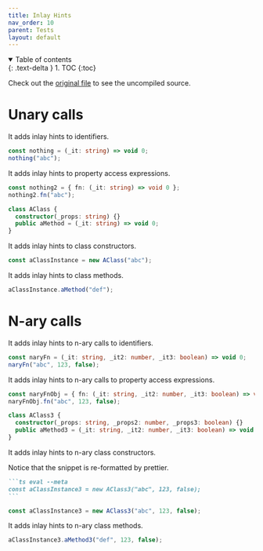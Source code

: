 ```yaml
---
title: Inlay Hints
nav_order: 10
parent: Tests
layout: default
---
```


<details open markdown="block">
  <summary>
    Table of contents
  </summary>
  {: .text-delta }
1. TOC
{:toc}
</details>

Check out the [original file](https://github.com/lucasavila00/eval-md/tree/main/eval-mds/tests/inlay.md) to see the uncompiled source.

# Unary calls

It adds inlay hints to identifiers.

```ts
const nothing = (_it: string) => void 0;
nothing("abc");
```

It adds inlay hints to property access expressions.

```ts
const nothing2 = { fn: (_it: string) => void 0 };
nothing2.fn("abc");
```

```ts
class AClass {
  constructor(_props: string) {}
  public aMethod = (_it: string) => void 0;
}
```

It adds inlay hints to class constructors.

```ts
const aClassInstance = new AClass("abc");
```

It adds inlay hints to class methods.

```ts
aClassInstance.aMethod("def");
```

# N-ary calls

It adds inlay hints to n-ary calls to identifiers.

```ts
const naryFn = (_it: string, _it2: number, _it3: boolean) => void 0;
naryFn("abc", 123, false);
```

It adds inlay hints to n-ary calls to property access expressions.

```ts
const naryFnObj = { fn: (_it: string, _it2: number, _it3: boolean) => void 0 };
naryFnObj.fn("abc", 123, false);
```

```ts
class AClass3 {
  constructor(_props: string, _props2: number, _props3: boolean) {}
  public aMethod3 = (_it: string, _it2: number, _it3: boolean) => void 0;
}
```

It adds inlay hints to n-ary class constructors.

Notice that the snippet is re-formatted by prettier.

````md
```ts eval --meta
const aClassInstance3 = new AClass3("abc", 123, false);
```
````

```ts
const aClassInstance3 = new AClass3("abc", 123, false);
```

It adds inlay hints to n-ary class methods.

```ts
aClassInstance3.aMethod3("def", 123, false);
```

